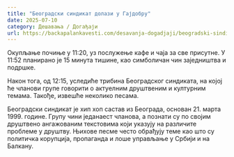 ```yaml
---
title: "Београдски синдикат долази у Гајдобру"
date: 2025-07-10
category: Дешавања / Догађаји
url: https://backapalankavesti.com/desavanja-dogadjaji/beogradski-sindikat-dolazi-u-gajdobru/
---
```


Окупљање почиње у 11:20, уз послужење кафе и чаја за све присутне. У 11:52 планирано је 15 минута тишине, као симболичан чин заједништва и подршке.

Након тога, од 12:15, уследиће трибина Београдског синдиката, на којој ће чланови групе говорити о актуелним друштвеним и културним темама. Такође, извешће неколико песама.

Београдски синдикат је хип хоп састав из Београда, основан 21. марта 1999. године. Групу чини једанаест чланова, а познати су по својим друштвено ангажованим текстовима који указују на различите проблеме у друштву. Њихове песме често обрађују теме као што су политичка корупција, пропаганда и лоше управљање у Србији и на Балкану.
